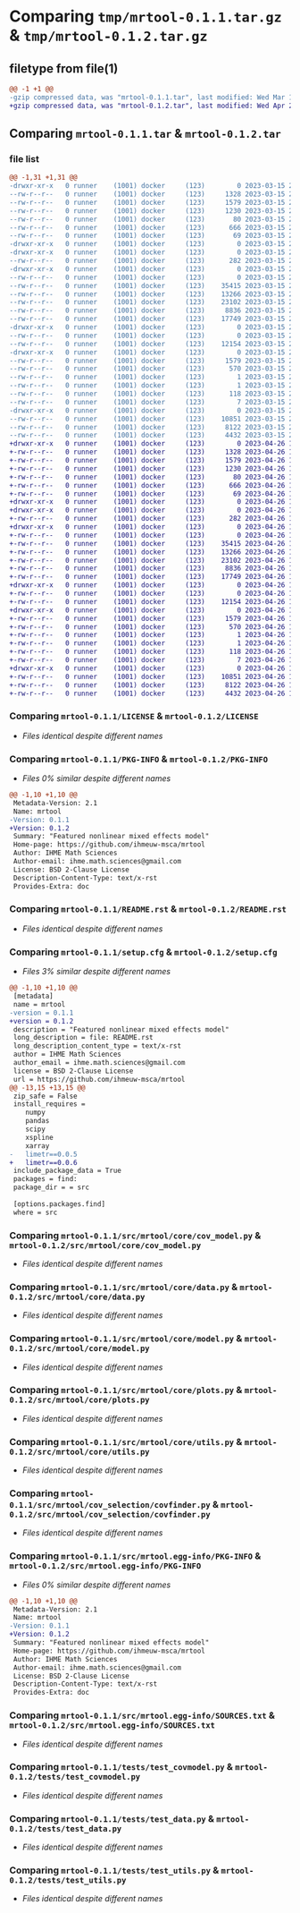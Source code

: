 # Comparing `tmp/mrtool-0.1.1.tar.gz` & `tmp/mrtool-0.1.2.tar.gz`

## filetype from file(1)

```diff
@@ -1 +1 @@
-gzip compressed data, was "mrtool-0.1.1.tar", last modified: Wed Mar 15 20:25:20 2023, max compression
+gzip compressed data, was "mrtool-0.1.2.tar", last modified: Wed Apr 26 18:55:07 2023, max compression
```

## Comparing `mrtool-0.1.1.tar` & `mrtool-0.1.2.tar`

### file list

```diff
@@ -1,31 +1,31 @@
-drwxr-xr-x   0 runner    (1001) docker     (123)        0 2023-03-15 20:25:20.742751 mrtool-0.1.1/
--rw-r--r--   0 runner    (1001) docker     (123)     1328 2023-03-15 20:24:27.000000 mrtool-0.1.1/LICENSE
--rw-r--r--   0 runner    (1001) docker     (123)     1579 2023-03-15 20:25:20.742751 mrtool-0.1.1/PKG-INFO
--rw-r--r--   0 runner    (1001) docker     (123)     1230 2023-03-15 20:24:27.000000 mrtool-0.1.1/README.rst
--rw-r--r--   0 runner    (1001) docker     (123)       80 2023-03-15 20:24:27.000000 mrtool-0.1.1/pyproject.toml
--rw-r--r--   0 runner    (1001) docker     (123)      666 2023-03-15 20:25:20.742751 mrtool-0.1.1/setup.cfg
--rw-r--r--   0 runner    (1001) docker     (123)       69 2023-03-15 20:24:27.000000 mrtool-0.1.1/setup.py
-drwxr-xr-x   0 runner    (1001) docker     (123)        0 2023-03-15 20:25:20.734751 mrtool-0.1.1/src/
-drwxr-xr-x   0 runner    (1001) docker     (123)        0 2023-03-15 20:25:20.738751 mrtool-0.1.1/src/mrtool/
--rw-r--r--   0 runner    (1001) docker     (123)      282 2023-03-15 20:24:27.000000 mrtool-0.1.1/src/mrtool/__init__.py
-drwxr-xr-x   0 runner    (1001) docker     (123)        0 2023-03-15 20:25:20.738751 mrtool-0.1.1/src/mrtool/core/
--rw-r--r--   0 runner    (1001) docker     (123)        0 2023-03-15 20:24:27.000000 mrtool-0.1.1/src/mrtool/core/__init__.py
--rw-r--r--   0 runner    (1001) docker     (123)    35415 2023-03-15 20:24:27.000000 mrtool-0.1.1/src/mrtool/core/cov_model.py
--rw-r--r--   0 runner    (1001) docker     (123)    13266 2023-03-15 20:24:27.000000 mrtool-0.1.1/src/mrtool/core/data.py
--rw-r--r--   0 runner    (1001) docker     (123)    23102 2023-03-15 20:24:27.000000 mrtool-0.1.1/src/mrtool/core/model.py
--rw-r--r--   0 runner    (1001) docker     (123)     8836 2023-03-15 20:24:27.000000 mrtool-0.1.1/src/mrtool/core/plots.py
--rw-r--r--   0 runner    (1001) docker     (123)    17749 2023-03-15 20:24:27.000000 mrtool-0.1.1/src/mrtool/core/utils.py
-drwxr-xr-x   0 runner    (1001) docker     (123)        0 2023-03-15 20:25:20.738751 mrtool-0.1.1/src/mrtool/cov_selection/
--rw-r--r--   0 runner    (1001) docker     (123)        0 2023-03-15 20:24:27.000000 mrtool-0.1.1/src/mrtool/cov_selection/__init__.py
--rw-r--r--   0 runner    (1001) docker     (123)    12154 2023-03-15 20:24:27.000000 mrtool-0.1.1/src/mrtool/cov_selection/covfinder.py
-drwxr-xr-x   0 runner    (1001) docker     (123)        0 2023-03-15 20:25:20.738751 mrtool-0.1.1/src/mrtool.egg-info/
--rw-r--r--   0 runner    (1001) docker     (123)     1579 2023-03-15 20:25:20.000000 mrtool-0.1.1/src/mrtool.egg-info/PKG-INFO
--rw-r--r--   0 runner    (1001) docker     (123)      570 2023-03-15 20:25:20.000000 mrtool-0.1.1/src/mrtool.egg-info/SOURCES.txt
--rw-r--r--   0 runner    (1001) docker     (123)        1 2023-03-15 20:25:20.000000 mrtool-0.1.1/src/mrtool.egg-info/dependency_links.txt
--rw-r--r--   0 runner    (1001) docker     (123)        1 2023-03-15 20:24:31.000000 mrtool-0.1.1/src/mrtool.egg-info/not-zip-safe
--rw-r--r--   0 runner    (1001) docker     (123)      118 2023-03-15 20:25:20.000000 mrtool-0.1.1/src/mrtool.egg-info/requires.txt
--rw-r--r--   0 runner    (1001) docker     (123)        7 2023-03-15 20:25:20.000000 mrtool-0.1.1/src/mrtool.egg-info/top_level.txt
-drwxr-xr-x   0 runner    (1001) docker     (123)        0 2023-03-15 20:25:20.742751 mrtool-0.1.1/tests/
--rw-r--r--   0 runner    (1001) docker     (123)    10851 2023-03-15 20:24:27.000000 mrtool-0.1.1/tests/test_covmodel.py
--rw-r--r--   0 runner    (1001) docker     (123)     8122 2023-03-15 20:24:27.000000 mrtool-0.1.1/tests/test_data.py
--rw-r--r--   0 runner    (1001) docker     (123)     4432 2023-03-15 20:24:27.000000 mrtool-0.1.1/tests/test_utils.py
+drwxr-xr-x   0 runner    (1001) docker     (123)        0 2023-04-26 18:55:07.990967 mrtool-0.1.2/
+-rw-r--r--   0 runner    (1001) docker     (123)     1328 2023-04-26 18:54:05.000000 mrtool-0.1.2/LICENSE
+-rw-r--r--   0 runner    (1001) docker     (123)     1579 2023-04-26 18:55:07.990967 mrtool-0.1.2/PKG-INFO
+-rw-r--r--   0 runner    (1001) docker     (123)     1230 2023-04-26 18:54:05.000000 mrtool-0.1.2/README.rst
+-rw-r--r--   0 runner    (1001) docker     (123)       80 2023-04-26 18:54:05.000000 mrtool-0.1.2/pyproject.toml
+-rw-r--r--   0 runner    (1001) docker     (123)      666 2023-04-26 18:55:07.994967 mrtool-0.1.2/setup.cfg
+-rw-r--r--   0 runner    (1001) docker     (123)       69 2023-04-26 18:54:05.000000 mrtool-0.1.2/setup.py
+drwxr-xr-x   0 runner    (1001) docker     (123)        0 2023-04-26 18:55:07.986967 mrtool-0.1.2/src/
+drwxr-xr-x   0 runner    (1001) docker     (123)        0 2023-04-26 18:55:07.986967 mrtool-0.1.2/src/mrtool/
+-rw-r--r--   0 runner    (1001) docker     (123)      282 2023-04-26 18:54:05.000000 mrtool-0.1.2/src/mrtool/__init__.py
+drwxr-xr-x   0 runner    (1001) docker     (123)        0 2023-04-26 18:55:07.990967 mrtool-0.1.2/src/mrtool/core/
+-rw-r--r--   0 runner    (1001) docker     (123)        0 2023-04-26 18:54:05.000000 mrtool-0.1.2/src/mrtool/core/__init__.py
+-rw-r--r--   0 runner    (1001) docker     (123)    35415 2023-04-26 18:54:05.000000 mrtool-0.1.2/src/mrtool/core/cov_model.py
+-rw-r--r--   0 runner    (1001) docker     (123)    13266 2023-04-26 18:54:05.000000 mrtool-0.1.2/src/mrtool/core/data.py
+-rw-r--r--   0 runner    (1001) docker     (123)    23102 2023-04-26 18:54:05.000000 mrtool-0.1.2/src/mrtool/core/model.py
+-rw-r--r--   0 runner    (1001) docker     (123)     8836 2023-04-26 18:54:05.000000 mrtool-0.1.2/src/mrtool/core/plots.py
+-rw-r--r--   0 runner    (1001) docker     (123)    17749 2023-04-26 18:54:05.000000 mrtool-0.1.2/src/mrtool/core/utils.py
+drwxr-xr-x   0 runner    (1001) docker     (123)        0 2023-04-26 18:55:07.990967 mrtool-0.1.2/src/mrtool/cov_selection/
+-rw-r--r--   0 runner    (1001) docker     (123)        0 2023-04-26 18:54:05.000000 mrtool-0.1.2/src/mrtool/cov_selection/__init__.py
+-rw-r--r--   0 runner    (1001) docker     (123)    12154 2023-04-26 18:54:05.000000 mrtool-0.1.2/src/mrtool/cov_selection/covfinder.py
+drwxr-xr-x   0 runner    (1001) docker     (123)        0 2023-04-26 18:55:07.990967 mrtool-0.1.2/src/mrtool.egg-info/
+-rw-r--r--   0 runner    (1001) docker     (123)     1579 2023-04-26 18:55:07.000000 mrtool-0.1.2/src/mrtool.egg-info/PKG-INFO
+-rw-r--r--   0 runner    (1001) docker     (123)      570 2023-04-26 18:55:07.000000 mrtool-0.1.2/src/mrtool.egg-info/SOURCES.txt
+-rw-r--r--   0 runner    (1001) docker     (123)        1 2023-04-26 18:55:07.000000 mrtool-0.1.2/src/mrtool.egg-info/dependency_links.txt
+-rw-r--r--   0 runner    (1001) docker     (123)        1 2023-04-26 18:54:13.000000 mrtool-0.1.2/src/mrtool.egg-info/not-zip-safe
+-rw-r--r--   0 runner    (1001) docker     (123)      118 2023-04-26 18:55:07.000000 mrtool-0.1.2/src/mrtool.egg-info/requires.txt
+-rw-r--r--   0 runner    (1001) docker     (123)        7 2023-04-26 18:55:07.000000 mrtool-0.1.2/src/mrtool.egg-info/top_level.txt
+drwxr-xr-x   0 runner    (1001) docker     (123)        0 2023-04-26 18:55:07.990967 mrtool-0.1.2/tests/
+-rw-r--r--   0 runner    (1001) docker     (123)    10851 2023-04-26 18:54:05.000000 mrtool-0.1.2/tests/test_covmodel.py
+-rw-r--r--   0 runner    (1001) docker     (123)     8122 2023-04-26 18:54:05.000000 mrtool-0.1.2/tests/test_data.py
+-rw-r--r--   0 runner    (1001) docker     (123)     4432 2023-04-26 18:54:05.000000 mrtool-0.1.2/tests/test_utils.py
```

### Comparing `mrtool-0.1.1/LICENSE` & `mrtool-0.1.2/LICENSE`

 * *Files identical despite different names*

### Comparing `mrtool-0.1.1/PKG-INFO` & `mrtool-0.1.2/PKG-INFO`

 * *Files 0% similar despite different names*

```diff
@@ -1,10 +1,10 @@
 Metadata-Version: 2.1
 Name: mrtool
-Version: 0.1.1
+Version: 0.1.2
 Summary: "Featured nonlinear mixed effects model"
 Home-page: https://github.com/ihmeuw-msca/mrtool
 Author: IHME Math Sciences
 Author-email: ihme.math.sciences@gmail.com
 License: BSD 2-Clause License
 Description-Content-Type: text/x-rst
 Provides-Extra: doc
```

### Comparing `mrtool-0.1.1/README.rst` & `mrtool-0.1.2/README.rst`

 * *Files identical despite different names*

### Comparing `mrtool-0.1.1/setup.cfg` & `mrtool-0.1.2/setup.cfg`

 * *Files 3% similar despite different names*

```diff
@@ -1,10 +1,10 @@
 [metadata]
 name = mrtool
-version = 0.1.1
+version = 0.1.2
 description = "Featured nonlinear mixed effects model"
 long_description = file: README.rst
 long_description_content_type = text/x-rst
 author = IHME Math Sciences
 author_email = ihme.math.sciences@gmail.com
 license = BSD 2-Clause License
 url = https://github.com/ihmeuw-msca/mrtool
@@ -13,15 +13,15 @@
 zip_safe = False
 install_requires = 
 	numpy
 	pandas
 	scipy
 	xspline
 	xarray
-	limetr==0.0.5
+	limetr==0.0.6
 include_package_data = True
 packages = find:
 package_dir = = src
 
 [options.packages.find]
 where = src
```

### Comparing `mrtool-0.1.1/src/mrtool/core/cov_model.py` & `mrtool-0.1.2/src/mrtool/core/cov_model.py`

 * *Files identical despite different names*

### Comparing `mrtool-0.1.1/src/mrtool/core/data.py` & `mrtool-0.1.2/src/mrtool/core/data.py`

 * *Files identical despite different names*

### Comparing `mrtool-0.1.1/src/mrtool/core/model.py` & `mrtool-0.1.2/src/mrtool/core/model.py`

 * *Files identical despite different names*

### Comparing `mrtool-0.1.1/src/mrtool/core/plots.py` & `mrtool-0.1.2/src/mrtool/core/plots.py`

 * *Files identical despite different names*

### Comparing `mrtool-0.1.1/src/mrtool/core/utils.py` & `mrtool-0.1.2/src/mrtool/core/utils.py`

 * *Files identical despite different names*

### Comparing `mrtool-0.1.1/src/mrtool/cov_selection/covfinder.py` & `mrtool-0.1.2/src/mrtool/cov_selection/covfinder.py`

 * *Files identical despite different names*

### Comparing `mrtool-0.1.1/src/mrtool.egg-info/PKG-INFO` & `mrtool-0.1.2/src/mrtool.egg-info/PKG-INFO`

 * *Files 0% similar despite different names*

```diff
@@ -1,10 +1,10 @@
 Metadata-Version: 2.1
 Name: mrtool
-Version: 0.1.1
+Version: 0.1.2
 Summary: "Featured nonlinear mixed effects model"
 Home-page: https://github.com/ihmeuw-msca/mrtool
 Author: IHME Math Sciences
 Author-email: ihme.math.sciences@gmail.com
 License: BSD 2-Clause License
 Description-Content-Type: text/x-rst
 Provides-Extra: doc
```

### Comparing `mrtool-0.1.1/src/mrtool.egg-info/SOURCES.txt` & `mrtool-0.1.2/src/mrtool.egg-info/SOURCES.txt`

 * *Files identical despite different names*

### Comparing `mrtool-0.1.1/tests/test_covmodel.py` & `mrtool-0.1.2/tests/test_covmodel.py`

 * *Files identical despite different names*

### Comparing `mrtool-0.1.1/tests/test_data.py` & `mrtool-0.1.2/tests/test_data.py`

 * *Files identical despite different names*

### Comparing `mrtool-0.1.1/tests/test_utils.py` & `mrtool-0.1.2/tests/test_utils.py`

 * *Files identical despite different names*

